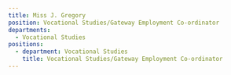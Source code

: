 ```yaml
---
title: Miss J. Gregory
position: Vocational Studies/Gateway Employment Co-ordinator
departments:
  - Vocational Studies
positions:
  - department: Vocational Studies
    title: Vocational Studies/Gateway Employment Co-ordinator
---
```

